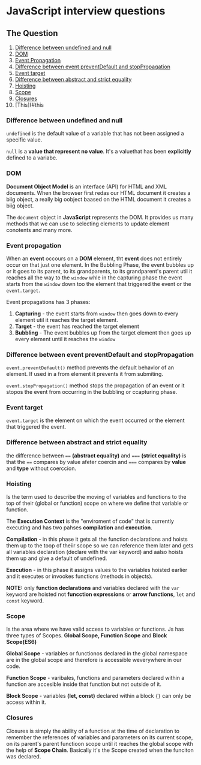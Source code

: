 # JavaScript interview questions

## The Question

1. [Difference between undefined and null](#difference-between-undefined-and-null)
2. [DOM](#dom)
3. [Event Propagation](#event-propagation)
4. [Difference between event preventDefault and stopPropagation](#difference-between-event-preventDefault-and-stopPropagation)
5. [Event target](#event-target)
6. [Difference between abstract and strict equality](#difference-between-abstract-and-strict-equality)
7. [Hoisting](#hoisting)
8. [Scope](#scope)
9. [Closures](#closures)
10. [This](#this

### Difference between undefined and null

`undefined` is the default value of a variable that has not been assigned a specific value.

`null` is a **value that represent no value**. It's a valuethat has been **explicitly** defined to a variabe.

### DOM

**Document Object Model** is an interface (API) for HTML and XML documents. When the browser first redas our HTML document it creates a biig object, a really big oobject baased on the HTML document it creates a biig object.

The `document` object in **JavaScript** represents the DOM. It provides us many methods that we can use to selecting elements to update element conotents and many more.

### Event propagation

When an **event** occours on a **DOM** element, tht **event** does not entirely occur on that just one element. In the Bubbling Phase, the event bubbles up or it goes to its parent, to its grandparents, to its grandparent's parent util it reaches all the way to the `window` whle in the capturing phase the event starts from the `window` down too the element that triggered the event or the `event.target`.

Event propagations has 3 phases:

1. **Capturing** - the event starts from `window` then goes down to every element util it reaches the target element.
2. **Target** - the event has reached the target element
3. **Bubbling** - The event bubbles up from the target element then goes up every element until it reaches the `window`

### Difference between event preventDefault and stopPropagation

`event.preventDefault()` method prevents the default behavior of an element. If used in a from element it prevents it from submiting.

`event.stopPropagation()` method stops the propagation of an event or it stopos the event from occurring in the bubbling or ccapturing phase.

### Event target

`event.target` is the element on which the event occurred or the element that triggered the event.

### Difference between abstract and strict equality

the difference between `==` **(abstract equality)** and `===` **(strict equality)** is that the `==` compares by value afeter coercin and `===` compares by **value** and **type** without coerccion.

### Hoisting

Is the term used to describe the moving of variables and functions to the top of their (global or function) scope on where we define that variable or function.

The **Execution Context** is the "enviroment of code" that is currently executing and has two pahses **compilation** and **execution**.

**Compilation** - in this phase it gets all the function declarations and hoists them up to the toop of theiir scope so we can reference them later and gets all variables declaration (declare with the var keyword) and aalso hoists them up and give a default of undefined.

**Execution** - in this phase it assigns values to the variables hoisted earlier and it executes or invookes functions (methods in objects).

**NOTE:** only **function declarations** and variables declared with the `var` keyword are hoisted not **funcction expressions** or **arrow functions**, `let` and `const` keyword.

### Scope

Is the area where we have valid access to variables or functions. Js has three types of Scopes. **Global Scope, Function Scope** and **Block Scope(ES6)**

**Global Scope** - variables or functionos declared in the global namespace are in the global scope and therefore is accessible weverywhere in our code.

**Function Scope** - varibales, functions and parameters declared within a function are accesible inside that function but not outside of it.

**Block Scope** - variables **(let, const)** declared within a block `{}` can only be access within it.

### Closures

Closures is simply the ability of a function at the time of declaration to remember the references of variables and parameters on its current scope, on its parent's parent functioon scope until it reaches the global scope with the help of **Scope Chain**. Basically it's the Scope created when the funciton was declared.
